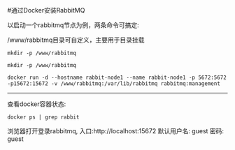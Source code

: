 #通过Docker安装RabbitMQ

以启动一个rabbitmq节点为例，两条命令可搞定:

/www/rabbitmq目录可自定义，主要用于目录挂载

`mkdir -p /www/rabbitmq`

`mkdir -p /www/rabbitmq`

`docker run -d --hostname rabbit-node1 --name rabbit-node1 -p 5672:5672 -p15672:15672 -v /www/rabbitmq:/var/lib/rabbitmq rabbitmq:management`

***

查看docker容器状态:

`docker ps | grep rabbit`

浏览器打开登录rabbitmq, 入口:http://localhost:15672
默认用户名: guest 密码: guest

